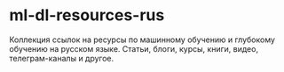 # ml-dl-resources-rus
Коллекция ссылок на ресурсы по машинному обучению и глубокому обучению на русском языке. Статьи, блоги, курсы, книги, видео, телеграм-каналы и другое.
